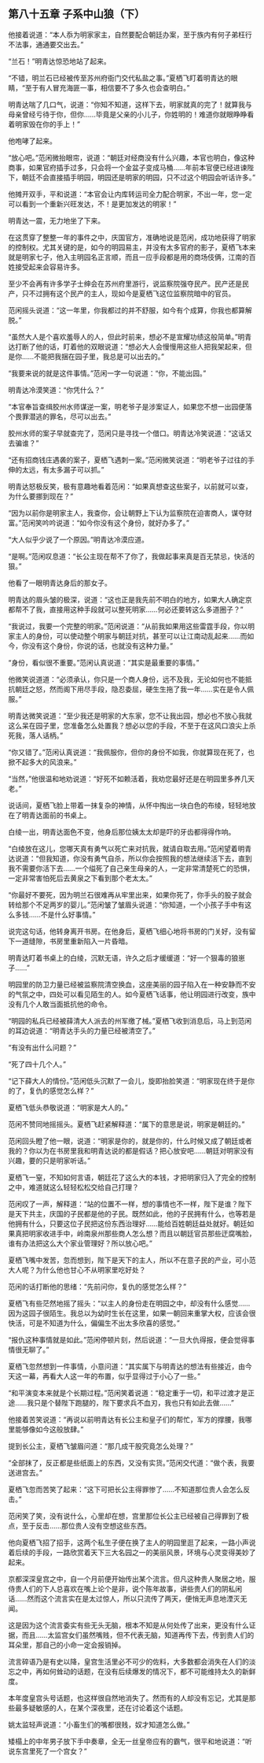 ## 第八十五章 **子系中山狼（下）**

他接着说道：“本人忝为明家家主，自然要配合朝廷办案，至于族内有何子弟枉行不法事，通通要交出去。”

“兰石！”明青达惊恐地站了起来。

“不错，明兰石已经被传至苏州府衙门交代私盐之事。”夏栖飞盯着明青达的眼睛，“至于有人冒充海匪一事，相信要不了多久也会查明白。”

明青达喘了几口气，说道：“你知不知道，这样下去，明家就真的完了！就算我与母亲曾经亏待于你，但你……毕竟是父亲的小儿子，你姓明的！难道你就眼睁睁看着明家毁在你的手上！”

他咆哮了起来。

“放心吧。”范闲微抬眼帘，说道：“朝廷对经商没有什么兴趣，本官也明白，像这种商事，如果官府插手过多，只会将一个金盆子变成马桶……年前本官便已经进谏陛下，朝廷不会直接插手明园，明园还是明家的明园，只不过这个明园会听话许多。”

他摊开双手，平和说道：“本官会让内库转运司全力配合明家，不出一年，您一定可以看到一个重新兴旺发达，不！是更加发达的明家！”

明青达一震，无力地坐了下来。

在这贯穿了整整一年的事件之中，庆国官方，准确地说是范闲，成功地获得了明家的控制权。尤其关键的是，如今的明园易主，并没有太多官府的影子，夏栖飞本来就是明家七子，他入主明园名正言顺，而且一应手段都是用的商场伎俩，江南的百姓接受起来会容易许多。

至少不会再有许多学子士绅会在苏州府里游行，说监察院强夺民产。民产还是民产，只不过拥有这个民产的主人，现如今是夏栖飞这位监察院暗中的官员。

范闲摇头说道：“这一年里，你我都过的并不舒服，如今有个成算，你我也都算解脱。”

“虽然大人是个喜欢羞辱人的人，但此时前来，想必不是宣耀功绩这般简单。”明青达打断了他的话，盯着他的双眼说道：“想必大人会慢慢用这些人把我架起来，但是你……不能把我捆在园子里，我总是可以出去的。”

“我要来说的就是这件事情。”范闲一字一句说道：“你，不能出园。”

明青达冷漠笑道：“你凭什么？”

“本官奉旨查缉胶州水师谋逆一案，明老爷子是涉案证人，如果您不想一出园便落个畏罪潜逃的罪名，尽可以出去。”

胶州水师的案子早就查完了，范闲只是寻找一个借口。明青达冷笑说道：“这话又去骗谁？”

“还有招商钱庄遇袭的案子，夏栖飞遇刺一案。”范闲微笑说道：“明老爷子过往的手伸的太远，有太多漏子可以抓。”

明青达怒极反笑，极有意趣地看着范闲：“如果真想查这些案子，以前就可以查，为什么要挪到现在？”

“因为以前你是明家主人，我查你，会让朝野上下认为监察院在迫害商人，谋夺财富。”范闲笑吟吟说道：“如今你没有这个身份，就好办多了。”

“大人似乎少说了一个原因。”明青达冷漠应道。

“是啊。”范闲叹息道：“长公主现在帮不了你了，我做起事来真是百无禁忌，快活的狠。”

他看了一眼明青达身后的那女子。

明青达的眉头皱的极深，说道：“这也正是我先前不明白的地方，如果大人确定京都帮不了我，直接用这种手段就可以整死明家……何必还要转这么多道圈子？”

“我说过，我要一个完整的明家。”范闲说道：“从前我如果用这些雷霆手段，你以明家主人的身份，可以使动整个明家与朝廷对抗，甚至可以让江南动乱起来……而如今，你没有这个身份，你说的话，也就没有这种力量。”

“身份，看似很不重要。”范闲认真说道：“其实是最重要的事情。”

他微笑说道道：“必须承认，你只是一个商人身份，远不及我，无论如何也不能抵抗朝廷之怒，然而阁下用尽手段，隐忍委屈，硬生生拖了我一年……实在是令人佩服。”

明青达微笑说道：“至少我还是明家的大东家，您不让我出园，想必也不放心我就这么呆在园子里，您准备怎么处置我？想必以您的手段，不至于在这风口浪尖上杀死我，落人话柄。”

“你又错了。”范闲认真说道：“我佩服你，但你的身份不如我，你就算现在死了，也掀不起多大的风浪来。”

“当然，”他很温和地劝说道：“好死不如赖活着，我劝您最好还是在明园里多养几天老。”

说话间，夏栖飞脸上带着一抹复杂的神情，从怀中掏出一块白色的布绫，轻轻地放在了明青达面前的书桌上。

白绫一出，明青达面色不变，他身后那位姨太太却是吓的牙齿都得得作响。

“白绫放在这儿，您哪天真有勇气以死亡来对抗我，就请自取去用。”范闲望着明青达说道：“但我知道，你没有勇气自杀，所以你会按照我的想法继续活下去，直到我不需要你活下去……一个缢死了自己亲生母亲的人，一定非常清楚死亡的恐惧，一定非常害怕死后去黄泉之下看到那个老太太。”

“你最好不要死，因为明兰石很难再从牢里出来，如果你死了，你手头的股子就会转给那个不足两岁的婴儿。”范闲皱了皱眉头说道：“你知道，一个小孩子手中有这么多钱……不是什么好事情。”

说完这句话，他转身离开书房。在他身后，夏栖飞细心地将书房的门关好，没有留下一道缝隙，书房里重新陷入一片昏暗。

明青达盯着书桌上的白绫，沉默无语，许久之后才缓缓道：“好一个狠毒的狼崽子……”

明园里的防卫力量已经被监察院清空换血，这座美丽的园子陷入在一种安静而不安的气氛之中，四处可以看见陌生的人。如今夏栖飞话事，他让明园进行改变，族中没有几个人敢当面抵抗他的命令。

“明园的私兵已经被薛清大人派去的州军缴了械。”夏栖飞收到消息后，马上到范闲的耳边说道：“明青达手头的力量已经被清空了。”

“有没有出什么问题？”

“死了四十几个人。”

“记下薛大人的情份。”范闲低头沉默了一会儿，旋即抬脸笑道：“明家现在终于是你的了，复仇的感觉怎么样？”

夏栖飞低头恭敬说道：“明家是大人的。”

范闲不赞同地摇摇头。夏栖飞赶紧解释道：“属下的意思是说，明家是朝廷的。”

范闲回头瞪了他一眼，说道：“明家是你的，就是你的，什么时候又成了朝廷或者我的？你以为在书房里我和明青达说的都是假话？把心放安吧……朝廷对明家没有兴趣，要的只是明家听话。”

夏栖飞一窒，不知如何言语，朝廷花了这么大的本钱，才把明家归入了完全的控制之中，难道就这么轻轻松松交给自己打理？

范闲叹了一声，解释道：“站的位置不一样，想的事情也不一样，陛下是谁？陛下是天下共主，庆国的子民都是他的子民。既然如此，他的子民拥有什么，也等若是他拥有什么，只要这位子民把这份东西治理好……能给百姓朝廷益处就好。朝廷如果真把明家收进手中，岭南泉州那些商人怎么想？而且以朝廷官员那些迂腐嘴脸，谁有办法把这么大个家业管理好？所以放心吧。”

夏栖飞嘴中发苦，忽而想到，陛下是天下的主人，所以不在意子民的产业，可小范大人呢？为什么他也甘心不从明家里吃好处？

范闲的话打断他的思绪：“先前问你，复仇的感觉怎么样？”

夏栖飞有些茫然地摇了摇头：“以主人的身份走在明园之中，却没有什么感觉……因为这园子很陌生。我总以为幼时生长在这里，如果一朝回来重掌大权，应该会很快活，可是不知道为什么，偏偏生不出太多欣喜的感觉。”

“报仇这种事情就是如此。”范闲停顿片刻，然后说道：“一旦大仇得报，便会觉得事情很无聊了。”

夏栖飞忽然想到一件事情，小意问道：“其实属下与明青达的想法有些接近，由今天这一幕，再看大人这一年的布置，似乎显得过于小心了一些。”

“和平演变本来就是个长期过程。”范闲笑着说道：“稳定重于一切，和平过渡才是正途……我只是个替陛下跑腿的，陛下要求兵不血刃，我也只有如此去做……”

他接着苦笑说道：“再说以前明青达有长公主和皇子们的帮忙，军方的撑腰，我哪里能够像如今这般放肆。”

提到长公主，夏栖飞皱眉问道：“那几成干股究竟怎么处理？”

“全部抹了，反正都是些纸面上的东西，又没有实货。”范闲交代道：“做个表，我要送进宫去。”

夏栖飞忽而苦笑了起来：“这下可把长公主得罪惨了……不知道那位贵人会怎么反击。”

范闲笑了笑，没有说什么，心里却在想，宫里那位长公主已经被自己得罪到了极点，至于反击……那位贵人没有空想这些东西。

他向夏栖飞招了招手，这两个私生子便在换了主人的明园里逛了起来，一路小声说着后续的手段，一路欣赏着天下三大名园之一的美丽风景，环境与心灵变得美妙了起来。

京都深深皇宫之中，自一个月前便开始传出某个流言。但凡这种贵人聚居之地，服侍贵人们的下人总喜欢在嘴上论个是非，说个陈年故事，讲些贵人们的阴私闲话……然而这个流言实在是太过惊人，所以只流传了两天，便悄无声息地湮灭无闻。

这是因为这个流言委实有些无头无脑，根本不知是从何处传了出来，更没有什么证据，而且……太监宫女们虽然嘴贱，但不代表无脑，知道再传下去，传到贵人们的耳朵里，那自己的小命一定会报销掉。

流言碎语乃是有史以降，皇宫生活里必不可少的佐料，大多数都会消失在人们的淡忘之中，再如何耸动的话题，在没有后续爆发的情况下，都不可能维持太久的新鲜度。

本年度皇宫头号话题，也这样很自然地消失了。然而有的人却没有忘记，尤其是那些最多疑敏感的人，在某个深夜里，还在讨论着这个话题。

姚太监轻声说道：“小畜生们的嘴都很贱，奴才知道怎么做。”

矮榻上的中年男子放下手中奏章，全无一丝皇帝应有的霸气，很平和地说道：“听说东宫里死了一个宫女？”

